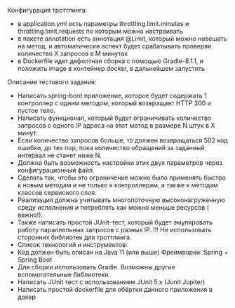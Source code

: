 Конфигурация троттлинга:

- в application.yml есть параметры throttling.limit.minutes и throttling.limit.requests по которым можно настраивать
- в пакете annotation есть аннотация @Limit, который можно навешать на метод, и автоматически аспект будет срабатывать
  проверяя количество X запросов в M минутах
- в Dockerfile идет дефолтная сборка с помощью Gradle-8.1.1, и положить image в контейнер docker, в дальнейшем запустить


Описание тестового задания:

- Написать spring-boot приложение, которое будет содержать 1 контроллер с одним методом, который возвращает HTTP 200 и
  пустое тело.
- Написать функционал, который будет ограничивать количество запросов с одного IP адреса на этот метод в размере N штук
  в X минут.
- Если количество запросов больше, то должен возвращаться 502 код ошибки, до тех пор, пока количество обращений за
  заданный интервал не станет ниже N.
- Должна быть возможность настройки этих двух параметров через конфигурационный файл.
- Сделать так, чтобы это ограничение можно было применять быстро к новым методам и не только к контроллерам, а также к
  методам классов сервисного слоя.
- Реализация должна учитывать многопоточную высоконагруженную среду исполнения и потреблять как можно меньше ресурсов (
  важно!).
- Также написать простой JUnit-тест, который будет эмулировать работу параллельных запросов с разных IP. !!! Не
  использовать сторонних библиотек для троттлинга.
- Список технологий и инструментов:
- Код должен быть описан на Java 11 (или выше) Фреймворки: Spring + Spring Boot
- Для сборки использовать Gradle. Возможны другие вспомогательные библиотеки.
- Написать JUnit тест с использованием JUnit 5.x (Junit Jupiter)
- Написать простой dockerfile для обёртки данного приложения в докер

